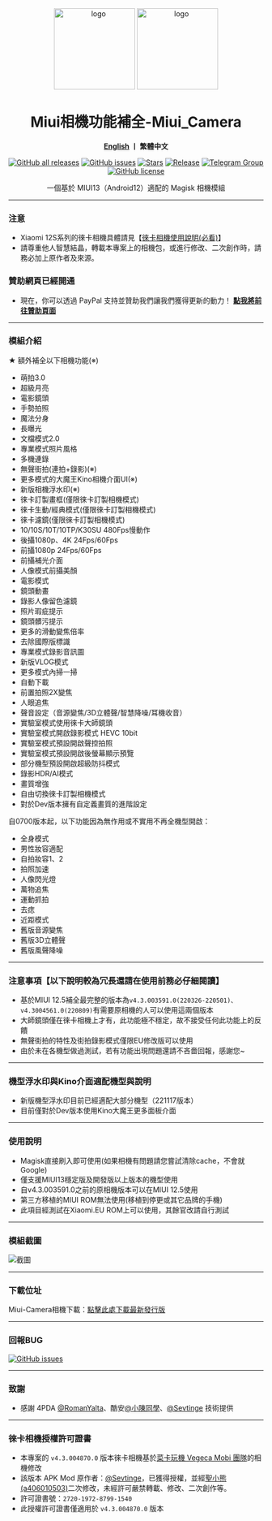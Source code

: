 <div align="center">
   <img width="160" src="https://i.imgur.com/wz2b85J.png" alt="logo">
   <img width="160" src="https://i.imgur.com/jm0M0rG.png" alt="logo">
   <h1>Miui相機功能補全-Miui_Camera</h1>
   <p>
       <b><a href="https://github.com/a406010503/Miui_Camera/blob/main/README_en.md">English</a>  丨 繁體中文</b>
   </p>
   <a href="https://github.com/a406010503/Miui_Camera/releases"><img alt="GitHub all releases" src="https://img.shields.io/github/downloads/a406010503/Miui_Camera/total?label=Downloads"></a>
   <a href="https://github.com/a406010503/Miui_Camera/issues"><img alt="GitHub issues" src="https://img.shields.io/github/issues/a406010503/Miui_Camera"></a>
   <a href="https://github.com/a406010503/Miui_Camera/"><img alt="Stars" src="https://img.shields.io/github/stars/a406010503/Miui_Camera?label=stars"></a>
   <a href="https://github.com/a406010503/Miui_Camera/releases/latest"><img alt="Release" src="https://img.shields.io/github/v/release/a406010503/Miui_Camera?label=release"></a>
   <a href="https://t.me/HolyBearHome"><img alt="Telegram Group" src="https://img.shields.io/badge/聖小熊の小屋-Telegram-blue.svg?logo=telegram"></a>
   <a href="https://github.com/a406010503/Miui_Camera/blob/main/LICENSE"><img alt="GitHub license" src="https://img.shields.io/github/license/a406010503/Miui_Camera"></a>
   <p>一個基於 MIUI13（Android12）適配的 Magisk 相機模組</p>
</div>

---
### 注意
- Xiaomi 12S系列的徠卡相機具體請見【[徠卡相機使用說明(必看)](https://github.com/a406010503/Miui_Camera/blob/main/Leica.md)】
- 請尊重他人智慧結晶，轉載本專案上的相機包，或進行修改、二次創作時，請務必加上原作者及來源。

### 贊助網頁已經開通
- 現在，你可以透過 PayPal 支持並贊助我們讓我們獲得更新的動力！
**[點我將前往贊助頁面](https://paypal.me/holybear0610)**

---
### 模組介紹
★ 額外補全以下相機功能(※)
- 萌拍3.0
- 超級月亮
- 電影鏡頭
- 手勢拍照
- 魔法分身
- 長曝光
- 文檔模式2.0
- 專業模式照片風格
- 多機連錄
- 無聲街拍(連拍+錄影)(※)
- 更多模式的大魔王Kino相機介面UI(※)
- 新版相機浮水印(※)
- 徠卡訂製畫框(僅限徠卡訂製相機模式)
- 徠卡生動/經典模式(僅限徠卡訂製相機模式)
- 徠卡濾鏡(僅限徠卡訂製相機模式)
- 10/10S/10T/10TP/K30SU 480Fps慢動作
- 後攝1080p、4K 24Fps/60Fps
- 前攝1080p 24Fps/60Fps
- 前攝補光介面
- 人像模式前攝美顏
- 電影模式
- 鏡頭動畫
- 錄影人像留色濾鏡
- 照片瑕疵提示
- 鏡頭髒污提示
- 更多的滑動變焦倍率
- 去除國際版標識
- 專業模式錄影音訊圖
- 新版VLOG模式
- 更多模式內掃一掃
- 自動下載
- 前置拍照2X變焦
- 人眼追焦
- 聲音設定（音源變焦/3D立體聲/智慧降噪/耳機收音）
- 實驗室模式使用徠卡大師鏡頭
- 實驗室模式開啟錄影模式 HEVC 10bit
- 實驗室模式預設開啟聲控拍照
- 實驗室模式預設開啟後螢幕顯示預覽
- 部分機型預設開啟超級防抖模式
- 錄影HDR/AI模式
- 畫質增強
- 自由切換徠卡訂製相機模式
- 對於Dev版本擁有自定義畫質的進階設定

自0700版本起，以下功能因為無作用或不實用不再全機型開啟：

- 全身模式
- 男性妝容適配
- 自拍妝容1、2
- 拍照加速
- 人像閃光燈
- 萬物追焦
- 運動抓拍
- 去痣
- 近距模式
- 舊版音源變焦
- 舊版3D立體聲
- 舊版風聲降噪

---

### 注意事項【以下說明較為冗長還請在使用前務必仔細閱讀】
- 基於MIUI 12.5補全最完整的版本為`v4.3.003591.0(220326-220501)、v4.3004561.0(220809)`有需要原相機的人可以使用這兩個版本
- 大師鏡頭僅在徠卡相機上才有，此功能極不穩定，故不接受任何此功能上的反饋
- 無聲街拍的特性及街拍錄影模式僅限EU修改版可以使用
- 由於未在各機型做過測試，若有功能出現問題還請不吝嗇回報，感謝您~

---

### 機型浮水印與Kino介面適配機型與說明
- 新版機型浮水印目前已經適配大部分機型（221117版本）
- 目前僅對於Dev版本使用Kino大魔王更多面板介面

---

### 使用說明
- Magisk直接刷入即可使用(如果相機有問題請您嘗試清除cache，不會就Google)
- 僅支援MIUI13穩定版及開發版以上版本的機型使用
- 自v4.3.003591.0之前的原相機版本可以在MIUI 12.5使用
- 第三方移植的MIUI ROM無法使用(移植到停更或其它品牌的手機)
- 此項目經測試在Xiaomi.EU ROM上可以使用，其餘官改請自行測試

---

### 模組截圖
![截圖](https://i.imgur.com/yx2fdcg.png)  

---

### 下載位址

Miui-Camera相機下載：[點擊此處下載最新發行版](https://github.com/a406010503/Miui_Camera/releases)  

---

### 回報BUG

  <a href="https://github.com/a406010503/Miui_Camera/issues"><img alt="GitHub issues" src="https://img.shields.io/github/issues/a406010503/Miui_Camera"></a>

---

### 致謝
- 感謝 4PDA [@RomanYalta](https://4pda.to/forum/index.php?showuser=513933)、酷安[@小陳同學](http://www.coolapk.com/u/1388927)、[@Sevtinge](https://github.com/Sevtinge) 技術提供

---

### 徠卡相機授權許可證書
- 本專案的 `v4.3.004870.0` 版本徠卡相機基於[菜卡玩機 Vegeca Mobi 團隊](http://sevtinge.wecrane.club/miuicam_mod/4870.html)的相機修改
- 該版本 APK Mod 原作者：[@Sevtinge](https://github.com/Sevtinge)，已獲得授權，並經[聖小熊 (a406010503)](https://github.com/a406010503)二次修改，未經許可嚴禁轉載、修改、二次創作等。
- 許可證書號：`2720-1972-8799-1540`
- 此授權許可證書僅適用於 `v4.3.004870.0` 版本
